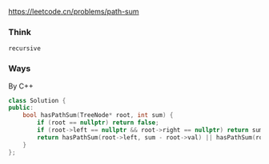 https://leetcode.cn/problems/path-sum

### Think
```
recursive
```

### Ways
By C++
```C++
class Solution {
public:
    bool hasPathSum(TreeNode* root, int sum) {
        if (root == nullptr) return false;
        if (root->left == nullptr && root->right == nullptr) return sum == root->val;
        return hasPathSum(root->left, sum - root->val) || hasPathSum(root->right, sum - root->val);
    }
};
```
